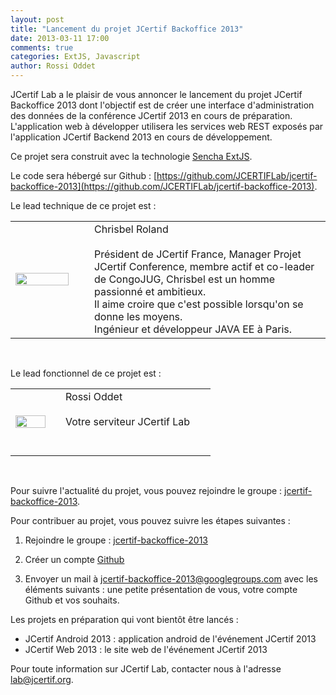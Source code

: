 ```yaml
---
layout: post
title: "Lancement du projet JCertif Backoffice 2013"
date: 2013-03-11 17:00
comments: true
categories: ExtJS, Javascript
author: Rossi Oddet
---
```

JCertif Lab a le plaisir de vous annoncer le lancement du projet JCertif Backoffice 2013 dont l'objectif est de créer une interface d'administration des données de la conférence JCertif 2013 en cours de préparation.
L'application web à développer utilisera les services web REST exposés par l'application JCertif Backend 2013 en cours de développement.

Ce projet sera construit avec la technologie [Sencha ExtJS](http://www.sencha.com/products/extjs).

Le code sera hébergé sur Github : [https://github.com/JCERTIFLab/jcertif-backoffice-2013](https://github.com/JCERTIFLab/jcertif-backoffice-2013).

Le lead technique de ce projet est : 

<table>
	<tr>
		<td width="20%"><img src="https://secure.gravatar.com/avatar/627784ca4e9955a4755b89c0dd028993?s=420&d=https://a248.e.akamai.net/assets.github.com%2Fimages%2Fgravatars%2Fgravatar-user-420.png" width="100%"/></td>
		<td width="5%"></td>
		<td width="75%">Chrisbel Roland<br/><br/>Président de JCertif France, Manager Projet JCertif Conference, membre actif et co-leader de CongoJUG, Chrisbel est un homme passionné et ambitieux.<br/>
		Il aime croire que c'est possible lorsqu'on se donne les moyens.<br/>
		Ingénieur et développeur JAVA EE à Paris.</td>
	</tr>
</table>
<br/>

Le lead fonctionnel de ce projet est :

<table>
	<tr>
		<td width="20%"><img src="https://secure.gravatar.com/avatar/7b3ffda0746f3f4503b7a3094ec1ef95?s=420&d=https://a248.e.akamai.net/assets.github.com%2Fimages%2Fgravatars%2Fgravatar-user-420.png" width="100%"/></td>
		<td width="5%"></td>
		<td width="75%">Rossi Oddet<br/><br/>Votre serviteur JCertif Lab<br/><br/><br/></td>
	</tr>
</table>
<br/>

Pour suivre l'actualité du projet, vous pouvez rejoindre le groupe : [jcertif-backoffice-2013](https://groups.google.com/forum/?fromgroups#!forum/jcertif-backoffice-2013).

Pour contribuer au projet, vous pouvez suivre les étapes suivantes :

1. Rejoindre le groupe : [jcertif-backoffice-2013](https://groups.google.com/forum/?fromgroups#!forum/jcertif-backoffice-2013)

2. Créer un compte [Github](https://github.com/)

3. Envoyer un mail à jcertif-backoffice-2013@googlegroups.com avec les éléments suivants : une petite présentation de vous, votre compte Github et vos souhaits.

Les projets en préparation qui vont bientôt être lancés :

*	JCertif Android 2013 : application android de l'événement JCertif 2013
*	JCertif Web 2013 : le site web de l'événement JCertif 2013

Pour toute information sur JCertif Lab, contacter nous à l'adresse lab@jcertif.org.





